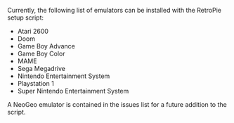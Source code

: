Currently, the following list of emulators can be installed with the RetroPie setup script:

* Atari 2600
* Doom
* Game Boy Advance
* Game Boy Color
* MAME
* Sega Megadrive
* Nintendo Entertainment System
* Playstation 1
* Super Nintendo Entertainment System

A NeoGeo emulator is contained in the issues list for a future addition to the script.
